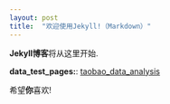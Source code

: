 ```yaml
---
layout: post
title:  "欢迎使用Jekyll!（Markdown）"
---
```


**Jekyll博客**将从这里开始.

**data_test_pages:**: [taobao_data_analysis](../jupyter/taobao/data_analysis/2020/04/13/taobaoApp-analysis.html)

希望**你**喜欢!
